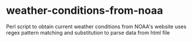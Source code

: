 # weather-conditions-from-noaa

Perl script to obtain current weather conditions from NOAA's website
uses regex pattern matching and substitution to parse data from html file
